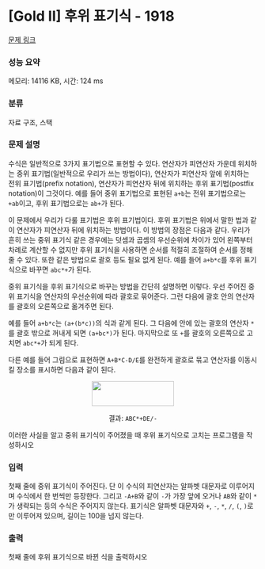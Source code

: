 # [Gold II] 후위 표기식 - 1918 

[문제 링크](https://www.acmicpc.net/problem/1918) 

### 성능 요약

메모리: 14116 KB, 시간: 124 ms

### 분류

자료 구조, 스택

### 문제 설명

<p style="user-select: auto;">수식은 일반적으로 3가지 표기법으로 표현할 수 있다. 연산자가 피연산자 가운데 위치하는 중위 표기법(일반적으로 우리가 쓰는 방법이다), 연산자가 피연산자 앞에 위치하는 전위 표기법(prefix notation), 연산자가 피연산자 뒤에 위치하는 후위 표기법(postfix notation)이 그것이다. 예를 들어 중위 표기법으로 표현된 <code style="user-select: auto;">a+b</code>는 전위 표기법으로는 <code style="user-select: auto;">+ab</code>이고, 후위 표기법으로는 <code style="user-select: auto;">ab+</code>가 된다.</p>

<p style="user-select: auto;">이 문제에서 우리가 다룰 표기법은 후위 표기법이다. 후위 표기법은 위에서 말한 법과 같이 연산자가 피연산자 뒤에 위치하는 방법이다. 이 방법의 장점은 다음과 같다. 우리가 흔히 쓰는 중위 표기식 같은 경우에는 덧셈과 곱셈의 우선순위에 차이가 있어 왼쪽부터 차례로 계산할 수 없지만 후위 표기식을 사용하면 순서를 적절히 조절하여 순서를 정해줄 수 있다. 또한 같은 방법으로 괄호 등도 필요 없게 된다. 예를 들어 <code style="user-select: auto;">a+b*c</code>를 후위 표기식으로 바꾸면 <code style="user-select: auto;">abc*+</code>가 된다.</p>

<p style="user-select: auto;">중위 표기식을 후위 표기식으로 바꾸는 방법을 간단히 설명하면 이렇다. 우선 주어진 중위 표기식을 연산자의 우선순위에 따라 괄호로 묶어준다. 그런 다음에 괄호 안의 연산자를 괄호의 오른쪽으로 옮겨주면 된다.</p>

<p style="user-select: auto;">예를 들어 <code style="user-select: auto;">a+b*c</code>는 <code style="user-select: auto;">(a+(b*c))</code>의 식과 같게 된다. 그 다음에 안에 있는 괄호의 연산자 <code style="user-select: auto;">*</code>를 괄호 밖으로 꺼내게 되면 <code style="user-select: auto;">(a+bc*)</code>가 된다. 마지막으로 또 <code style="user-select: auto;">+</code>를 괄호의 오른쪽으로 고치면 <code style="user-select: auto;">abc*+</code>가 되게 된다.</p>

<p style="user-select: auto;">다른 예를 들어 그림으로 표현하면 <code style="user-select: auto;">A+B*C-D/E</code>를 완전하게 괄호로 묶고 연산자를 이동시킬 장소를 표시하면 다음과 같이 된다.</p>

<p style="text-align: center; user-select: auto;"><img alt="" src="https://upload.acmicpc.net/5aad2feb-d9fc-430a-954d-73a06ba0215f/-/preview/" style="width: 166px; height: 50px; user-select: auto;"></p>

<p style="text-align: center; user-select: auto;">결과: <code style="user-select: auto;">ABC*+DE/-</code></p>

<p style="user-select: auto;">이러한 사실을 알고 중위 표기식이 주어졌을 때 후위 표기식으로 고치는 프로그램을 작성하시오</p>

### 입력 

 <p style="user-select: auto;">첫째 줄에 중위 표기식이 주어진다. 단 이 수식의 피연산자는 알파벳 대문자로 이루어지며 수식에서 한 번씩만 등장한다. 그리고 <code style="user-select: auto;">-A+B</code>와 같이 <code style="user-select: auto;">-</code>가 가장 앞에 오거나 <code style="user-select: auto;">AB</code>와 같이 <code style="user-select: auto;">*</code>가 생략되는 등의 수식은 주어지지 않는다. 표기식은 알파벳 대문자와 <code style="user-select: auto;">+</code>, <code style="user-select: auto;">-</code>, <code style="user-select: auto;">*</code>, <code style="user-select: auto;">/</code>, <code style="user-select: auto;">(</code>, <code style="user-select: auto;">)</code>로만 이루어져 있으며, 길이는 100을 넘지 않는다. </p>

### 출력 

 <p style="user-select: auto;">첫째 줄에 후위 표기식으로 바뀐 식을 출력하시오</p>

